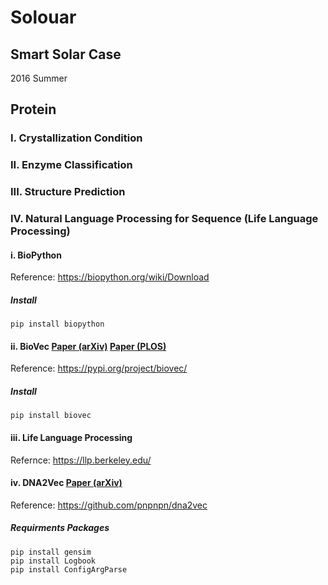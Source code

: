 # Solouar
## Smart Solar Case
2016 Summer

## Protein
### I. Crystallization Condition

### II. Enzyme Classification

### III. Structure Prediction

### IV. Natural Language Processing for Sequence (Life Language Processing)
#### i. BioPython
Reference: https://biopython.org/wiki/Download <Br>
##### Install
```
pip install biopython
```
#### ii. BioVec [Paper (arXiv)](https://arxiv.org/abs/1503.05140) [Paper (PLOS)](https://journals.plos.org/plosone/article?id=10.1371/journal.pone.0141287)
Reference: https://pypi.org/project/biovec/ <Br>
##### Install
```
pip install biovec
```
#### iii. Life Language Processing
Refernce: https://llp.berkeley.edu/

#### iv. DNA2Vec [Paper (arXiv)](https://arxiv.org/abs/1701.06279)
Reference: https://github.com/pnpnpn/dna2vec <Br>
##### Requirments Packages
```
pip install gensim
pip install Logbook
pip install ConfigArgParse
```
